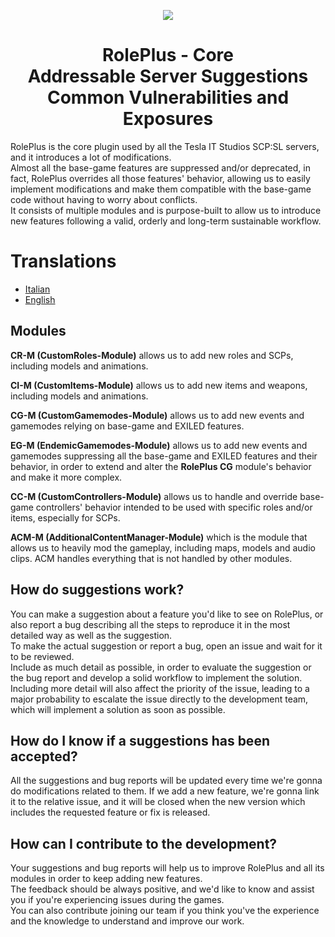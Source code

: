 <p align="center">
  <img src="https://cdn.discordapp.com/attachments/700666264791547925/925703103813128222/RolePlus.png" />
</p>

<h1 align="center">RolePlus - Core<br>Addressable Server Suggestions<br>Common Vulnerabilities and Exposures</h1></align>

RolePlus is the core plugin used by all the Tesla IT Studios SCP:SL servers, and it introduces a lot of modifications.
<br>Almost all the base-game features are suppressed and/or deprecated, in fact, RolePlus overrides all those features' behavior, allowing us to easily implement modifications and make them compatible with the base-game code without having to worry about conflicts.
<br>It consists of multiple modules and is purpose-built to allow us to introduce new features following a valid, orderly and long-term sustainable workflow.

# Translations

- [Italian](https://github.com/TeslaITStudios/RolePlus-ASS-CVE/blob/main/Locale-IT.md)
- [English](https://github.com/TeslaITStudios/RolePlus-ASS-CVE/blob/main/Locale-EN.md)

## Modules

**CR-M (CustomRoles-Module)** allows us to add new roles and SCPs, including models and animations.

**CI-M (CustomItems-Module)** allows us to add new items and weapons, including models and animations.

**CG-M (CustomGamemodes-Module)** allows us to add new events and gamemodes relying on base-game and EXILED features.

**EG-M (EndemicGamemodes-Module)** allows us to add new events and gamemodes suppressing all the base-game and EXILED features and their behavior, in order to extend and alter the **RolePlus CG** module's behavior and make it more complex.

**CC-M (CustomControllers-Module)** allows us to handle and override base-game controllers' behavior intended to be used with specific roles and/or items, especially for SCPs.

**ACM-M (AdditionalContentManager-Module)** which is the module that allows us to heavily mod the gameplay, including maps, models and audio clips. ACM handles everything that is not handled by other modules.

## How do suggestions work?
You can make a suggestion about a feature you'd like to see on RolePlus, or also report a bug describing all the steps to reproduce it in the most detailed way as well as the suggestion.
<br>To make the actual suggestion or report a bug, open an issue and wait for it to be reviewed.
<br>Include as much detail as possible, in order to evaluate the suggestion or the bug report and develop a solid workflow to implement the solution.
<br>Including more detail will also affect the priority of the issue, leading to a major probability to escalate the issue directly to the development team, which will implement a solution as soon as possible.

## How do I know if a suggestions has been accepted?
All the suggestions and bug reports will be updated every time we're gonna do modifications related to them.
If we add a new feature, we're gonna link it to the relative issue, and it will be closed when the new version which includes the requested feature or fix is released.

## How can I contribute to the development?
Your suggestions and bug reports will help us to improve RolePlus and all its modules in order to keep adding new features.
<br>The feedback should be always positive, and we'd like to know and assist you if you're experiencing issues during the games.
<br>You can also contribute joining our team if you think you've the experience and the knowledge to understand and improve our work.
